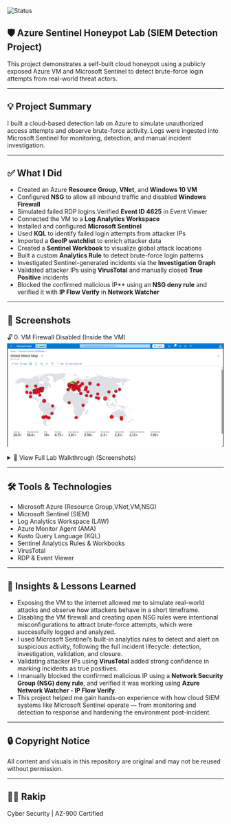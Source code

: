 
![Status](https://img.shields.io/badge/status-complete-brightgreen)


## 🛡️ Azure Sentinel Honeypot Lab (SIEM Detection Project)

This project demonstrates a self-built cloud honeypot using a publicly exposed Azure VM and Microsoft Sentinel to detect brute-force login attempts from real-world threat actors.

---

## 💡 Project Summary

I built a cloud-based detection lab on Azure to simulate unauthorized access attempts and observe brute-force activity. Logs were ingested into Microsoft Sentinel for monitoring, detection, and manual incident investigation.

---

## ✅ What I Did

- Created an Azure **Resource Group**, **VNet**, and **Windows 10 VM**
- Configured **NSG** to allow all inbound traffic and disabled **Windows Firewall**
- Simulated failed RDP logins.Verified **Event ID 4625** in Event Viewer
- Connected the VM to a **Log Analytics Workspace**
- Installed and configured **Microsoft Sentinel**
- Used **KQL** to identify failed login attempts from attacker IPs
- Imported a **GeoIP watchlist** to enrich attacker data
- Created a **Sentinel Workbook** to visualize global attack locations
- Built a custom **Analytics Rule** to detect brute-force login patterns
- Investigated Sentinel-generated incidents via the **Investigation Graph**
- Validated attacker IPs using **VirusTotal** and manually closed **True Positive** incidents
- Blocked the confirmed malicious IP** using an **NSG deny rule** and verified it with **IP Flow Verify** in **Network Watcher**

---

## 📸 Screenshots 

🔓 0. VM Firewall Disabled (Inside the VM)
    ![Geo Map](images/geo-map.png)

<details>
<summary>🔎 View Full Lab Walkthrough (Screenshots)</summary>
   
 0. VM Firewall Disabled (Inside the VM)
   ![Firewall Off](images/VM-FirewallsOff.png)
   
 1. NSG Rule - Exposing VM to Inbound Traffic
    ![NSG Rule](images/NSG-Rule.png)
    
 2. KQL Query to Detect Failed Logins + GeoIP Lookup
    ![KQL Query + GeoIP](images/Logs-KQL-geo-search.png)

 3. Global Attack Map - Brute Force Sources
   ![Geo Map](images/geo-map.png)

 4.Logic App Automation Flow (Incident Trigger → Email)
    ![Logic App Designer](images/EmailOnBruteForceIncident(LogicApp).png)

 5.Incident Email Alert (From Logic App)
   ![Email Alert](images/incident-email-alert.png)

 6.Sentinel Generating Multiple Brute Force Incidents
   ![Incidents List](images/incidents.png)

 7.Sentinel Incident Graph - Attack Entity Mapping
    ![Investigation Graph](images/investigation_graph.png)

 8. Attacker Entity Investigation (IP Profile in Sentinel)
    ![Entity Details](images/investigation.png)

 9. Verifying Attacker IP via VirusTotal
   ![VirusTotal Scan](images/virus_total.png)

 10. Confirmed True Positive + Closed Incident
   ![Closed Incident](images/incident_closed.png)

 11. Manual NSG Rule to Block Malicious IP  
   ![NSG Deny Rule](images/NSG-DenyMaliciousIP.png)

 12. IP Flow Verification – Deny Rule Working  
   ![Flow Verify Denied](images/VerifyMaliciousIP-Denied.png)

   
</details>

---

## 🛠️ Tools & Technologies

- Microsoft Azure (Resource Group,VNet,VM,NSG)
- Microsoft Sentinel (SIEM)
- Log Analytics Workspace (LAW)
- Azure Monitor Agent (AMA)
- Kusto Query Language (KQL)
- Sentinel Analytics Rules & Workbooks
- VirusTotal
- RDP & Event Viewer

---

## 🧠 Insights & Lessons Learned

- Exposing the VM to the internet allowed me to simulate real-world attacks and observe how attackers behave in a short timeframe.
- Disabling the VM firewall and creating open NSG rules were intentional misconfigurations to attract brute-force attempts, which were successfully logged and analyzed.
- I used Microsoft Sentinel’s built-in analytics rules to detect and alert on suspicious activity, following the full incident lifecycle: detection, investigation, validation, and closure.
- Validating attacker IPs using **VirusTotal** added strong confidence in marking incidents as true positives.
- I manually blocked the confirmed malicious IP using a **Network Security Group (NSG) deny rule**, and verified it was working using **Azure Network Watcher - IP Flow Verify**.
- This project helped me gain hands-on experience with how cloud SIEM systems like Microsoft Sentinel operate — from monitoring and detection to response and hardening the environment post-incident.

---

## 🔒 Copyright Notice

All content and visuals in this repository are original and may not be reused without permission.

---

## 🙋‍♂️ Rakip
 
Cyber Security | AZ-900 Certified   
  
<!--📫 [LinkedIn] | [GitHub] -->
